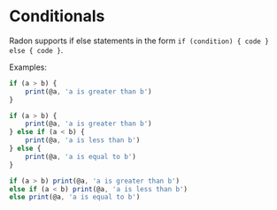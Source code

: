 # Conditionals

Radon supports if else statements in the form `if (condition) { code } else { code }`.

Examples:

```js
if (a > b) {
    print(@a, 'a is greater than b')
}
```

```js
if (a > b) {
    print(@a, 'a is greater than b')
} else if (a < b) {
    print(@a, 'a is less than b')
} else {
    print(@a, 'a is equal to b')
}
```

```js
if (a > b) print(@a, 'a is greater than b')
else if (a < b) print(@a, 'a is less than b')
else print(@a, 'a is equal to b')
```